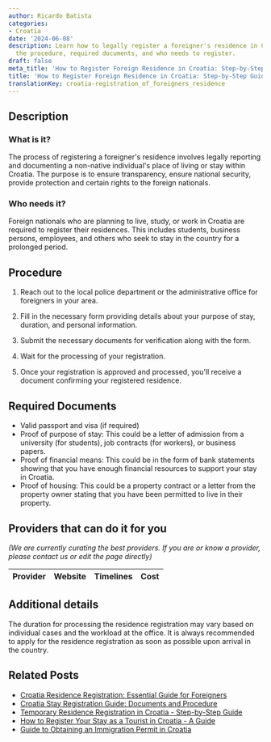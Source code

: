 ```yaml
---
author: Ricardo Batista
categories:
- Croatia
date: '2024-06-08'
description: Learn how to legally register a foreigner's residence in Croatia. Understand
  the procedure, required documents, and who needs to register.
draft: false
meta_title: 'How to Register Foreign Residence in Croatia: Step-by-Step Guide'
title: 'How to Register Foreign Residence in Croatia: Step-by-Step Guide'
translationKey: croatia-registration_of_foreigners_residence
---
```


## Description
### What is it?
The process of registering a foreigner's residence involves legally reporting and documenting a non-native individual's place of living or stay within Croatia. The purpose is to ensure transparency, ensure national security, provide protection and certain rights to the foreign nationals. 

### Who needs it?
Foreign nationals who are planning to live, study, or work in Croatia are required to register their residences. This includes students, business persons, employees, and others who seek to stay in the country for a prolonged period.

## Procedure

1. Reach out to the local police department or the administrative office for foreigners in your area.

2. Fill in the necessary form providing details about your purpose of stay, duration, and personal information.

3. Submit the necessary documents for verification along with the form.

4. Wait for the processing of your registration.

5. Once your registration is approved and processed, you'll receive a document confirming your registered residence.

## Required Documents

- Valid passport and visa (if required)
- Proof of purpose of stay: This could be a letter of admission from a university (for students), job contracts (for workers), or business papers.
- Proof of financial means: This could be in the form of bank statements showing that you have enough financial resources to support your stay in Croatia.
- Proof of housing: This could be a property contract or a letter from the property owner stating that you have been permitted to live in their property.

## Providers that can do it for you

_(We are currently curating the best providers. If you are or know a provider, please contact us or edit the page directly)_

| Provider        |     Website     |     Timelines    |       Cost      |
| :-------------: | :-------------: |  :-------------: | :-------------: |

## Additional details
The duration for processing the residence registration may vary based on individual cases and the workload at the office. It is always recommended to apply for the residence registration as soon as possible upon arrival in the country.
## Related Posts

- [Croatia Residence Registration: Essential Guide for Foreigners](https://tramitit.com/guides/croatia/residence_registration/)
- [Croatia Stay Registration Guide: Documents and Procedure](https://tramitit.com/guides/croatia/stay_registration_upon_entering_the_country/)
- [Temporary Residence Registration in Croatia - Step-by-Step Guide](https://tramitit.com/guides/croatia/temporary_residence_registration/)
- [How to Register Your Stay as a Tourist in Croatia - A Guide](https://tramitit.com/guides/croatia/registration_of_tourists_stay/)
- [Guide to Obtaining an Immigration Permit in Croatia](https://tramitit.com/guides/croatia/obtaining_an_immigration_permit/)